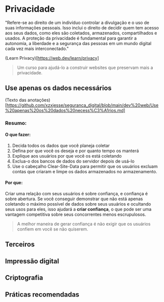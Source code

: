 # Privacidade
"Refere-se ao direito de um indivíduo controlar a divulgação e o uso de suas informações pessoais. Isso inclui o direito de decidir quem tem acesso aos seus dados, como eles são coletados, armazenados, compartilhados e usados. A proteção da privacidade é fundamental para garantir a autonomia, a liberdade e a segurança das pessoas em um mundo digital cada vez mais interconectado."

(Learn Privacy)[https://web.dev/learn/privacy]
> Um curso para ajudá-lo a construir websites que preservam mais a privacidade.

## Use apenas os dados necessários
(Texto das anotações)[https://github.com/xzxjesse/seguranca_digital/blob/main/dev%20web/Use%20apenas%20os%20dados%20necess%C3%A1rios.md]

### Resumo:
#### O que fazer:

1. Decida todos os dados que você planeja coletar
2. Defina por que você os deseja e por quanto tempo os manterá
4. Explique aos usuários por que você os está coletando
5. Exclua-o dos bancos de dados do servidor depois de usá-lo
6. Use o cabeçalho Clear-Site-Data para permitir que os usuários excluam contas que criaram e limpe os dados armazenados no armazenamento.

#### Por que:
Criar uma relação com seus usuários é sobre confiança, e confiança é sobre abertura. Se você conseguir demonstrar que não está apenas coletando o máximo possível de dados sobre seus usuários e ocultando seus usos para eles, isso ajudará a **criar confiança**, o que pode ser uma vantagem competitiva sobre seus concorrentes menos escrupulosos.

> A melhor maneira de gerar confiança é não exigir que os usuários confiem em você se não quiserem.
## Terceiros
## Impressão digital
## Criptografia
## Práticas recomendadas